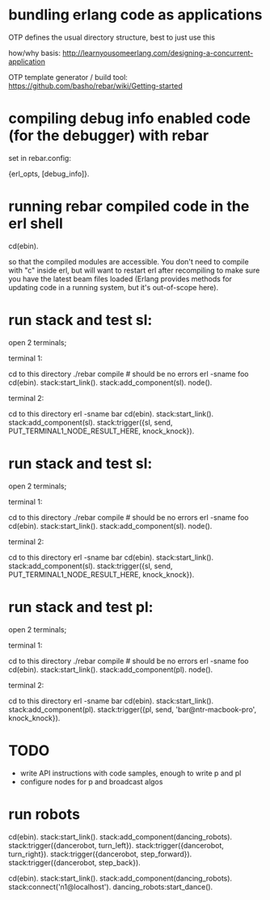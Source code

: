 # bundling erlang code as applications

OTP defines the usual directory structure, best to just use this

how/why basis: http://learnyousomeerlang.com/designing-a-concurrent-application

OTP template generator / build tool: https://github.com/basho/rebar/wiki/Getting-started

# compiling debug info enabled code (for the debugger) with rebar

set in rebar.config:

  {erl_opts, [debug_info]}.



# running rebar compiled code in the erl shell

  cd(ebin).

so that the compiled modules are accessible. You don't need to compile with
"c" inside erl, but will want to restart erl after recompiling to make sure
you have the latest beam files loaded (Erlang provides methods for updating
code in a running system, but it's out-of-scope here).


# run stack and test sl:

open 2 terminals;

terminal 1:

  cd to this directory
  ./rebar compile # should be no errors
  erl -sname foo
  cd(ebin).
  stack:start_link().
  stack:add_component(sl).
  node().

terminal 2:

  cd to this directory
  erl -sname bar
  cd(ebin).
  stack:start_link().
  stack:add_component(sl).
  stack:trigger({sl, send, PUT_TERMINAL1_NODE_RESULT_HERE, knock_knock}).




# run stack and test sl:

open 2 terminals;

terminal 1:

  cd to this directory
  ./rebar compile # should be no errors
  erl -sname foo
  cd(ebin).
  stack:start_link().
  stack:add_component(sl).
  node().

terminal 2:

  cd to this directory
  erl -sname bar
  cd(ebin).
  stack:start_link().
  stack:add_component(sl).
  stack:trigger({sl, send, PUT_TERMINAL1_NODE_RESULT_HERE, knock_knock}).




# run stack and test pl:

open 2 terminals;

terminal 1:

  cd to this directory
  ./rebar compile # should be no errors
  erl -sname foo
  cd(ebin).
  stack:start_link().
  stack:add_component(pl).
  node().

terminal 2:

  cd to this directory
  erl -sname bar
  cd(ebin).
  stack:start_link().
  stack:add_component(pl).
  stack:trigger({pl, send, 'bar@ntr-macbook-pro', knock_knock}).



# TODO

- write API instructions with code samples, enough to write p and pl
- configure nodes for p and broadcast algos


# run robots

cd(ebin). stack:start_link(). stack:add_component(dancing_robots).
stack:trigger({dancerobot, turn_left}).
stack:trigger({dancerobot, turn_right}).
stack:trigger({dancerobot, step_forward}).
stack:trigger({dancerobot, step_back}).

cd(ebin).
stack:start_link().
stack:add_component(dancing_robots).
stack:connect('n1@localhost').
dancing_robots:start_dance().



